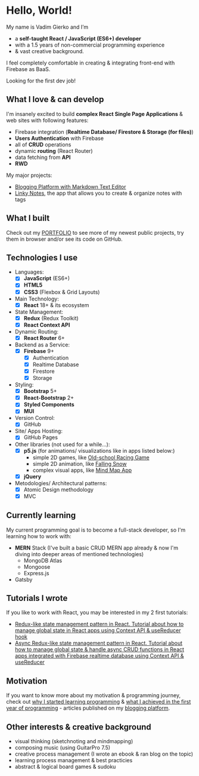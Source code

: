 # Hello, World!

My name is Vadim Gierko and I’m
- a **self-taught React / JavaScript (ES6+) developer**
- with a 1.5 years of non-commercial programming experience
- & vast creative background.

I feel completely comfortable in creating & integrating front-end with Firebase as BaaS.

Looking for the first dev job!

## What I love & can develop

I'm insanely excited to build **complex React Single Page Applications** & web sites with following features:
- Firebase integration (**Realtime Database/ Firestore & Storage (for files)**)
- **Users Authentication** with Firebase
- all of **CRUD** operations
- dynamic **routing** (React Router)
- data fetching from **API**
- **RWD**

My major projects:
- [Blogging Platform with Markdown Text Editor](https://vadimgierko.github.io/blogging-platform/)
- [Linky Notes](https://vadimgierko.github.io/linky-notes/), the app that allows you to create & organize notes with tags

## What I built

Check out my [PORTFOLIO](https://vadimgierko.github.io/frontend-developer-portfolio/) to see more of my newest public projects, try them in browser and/or see its code on GitHub.

## Technologies I use

- Languages:
  - [X] **JavaScript** (ES6+)
  - [X] **HTML5**
  - [X] **CSS3** (Flexbox & Grid Layouts)
- Main Technology:
  - [X] **React** 18+ & its ecosystem
- State Management:
  - [X] **Redux** (Redux Toolkit)
  - [X] **React Context API**
- Dynamic Routing:
  - [X] **React Router** 6+
- Backend as a Service:
  - [X] **Firebase** 9+
    - [X] Authentication
    - [X] Realtime Database
    - [X] Firestore
    - [X] Storage
- Styling:
  - [X] **Bootstrap** 5+
  - [X] **React-Bootstrap** 2+
  - [X] **Styled Components**
  - [X] **MUI**
- Version Control:
  - [X] GitHub
- Site/ Apps Hosting:
  - [X] GitHub Pages
- Other libraries (not used for a while...):
  - [X] **p5.js** (for animations/ visualizations like in apps listed below:)
    - simple 2D games, like [Old-school Racing Game](https://vadimgierko.github.io/old-school-2d-racing-game/)
    - simple 2D animation, like [Falling Snow](https://vadimgierko.github.io/let-it-snow/)
    - complex visual apps, like [Mind Map App](https://vadimgierko.github.io/MIND-MAP-APP/)
  - [X] **jQuery**
- Metodologies/ Architectural patterns:
  - [X] Atomic Design methodology
  - [X] MVC

## Currently learning

My current programming goal is to become a full-stack developer, so I'm learning how to work with:
- **MERN** Stack (I've built a basic CRUD MERN app already & now I'm diving into deeper areas of mentioned technologies)
  - MongoDB Atlas
  - Mongoose
  - Express.js
- Gatsby

## Tutorials I wrote

If you like to work with React, you may be interested in my 2 first tutorials:
- [Redux-like state management pattern in React. Tutorial about how to manage global state in React apps using Context API & useReducer hook](https://github.com/vadimgierko/redux-like-state-management-pattern#readme)
- [Async Redux-like state management pattern in React. Tutorial about how to manage global state & handle async CRUD functions in React apps integrated with Firebase realtime database using Context API & useReducer](https://github.com/vadimgierko/async-redux-like-state-management-pattern-in-react#readme)

## Motivation

If you want to know more about my motivation & programming journey, check out [why I started learning programming](https://vadimgierko.github.io/blogging-platform/#/blogs/my-programming-journey/5-reasons-why-i-started-learning-programming) & [what I achieved in the first year of programming](https://vadimgierko.github.io/blogging-platform/#/blogs/my-programming-journey/summary-of-my-first-year-of-learning-web-development-roadmap-projects-and-tips-for-newbies) - articles published on my [blogging platform](https://vadimgierko.github.io/blogging-platform/).

## Other interests & creative background

- visual thinking (sketchnoting and mindmapping)
- composing music (using GuitarPro 7.5)
- creative process management (I wrote an ebook & ran blog on the topic)
- learning process management & best practicies
- abstract & logical board games & sudoku
